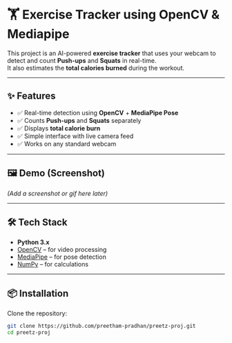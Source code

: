 # 🏋️ Exercise Tracker using OpenCV & Mediapipe

This project is an AI-powered **exercise tracker** that uses your webcam to detect and count **Push-ups** and **Squats** in real-time.  
It also estimates the **total calories burned** during the workout.  

---

## ✨ Features
- ✅ Real-time detection using **OpenCV** + **MediaPipe Pose**
- ✅ Counts **Push-ups** and **Squats** separately
- ✅ Displays **total calorie burn**
- ✅ Simple interface with live camera feed
- ✅ Works on any standard webcam

---

## 🖼️ Demo (Screenshot)
*(Add a screenshot or gif here later)*  

---

## 🛠️ Tech Stack
- **Python 3.x**
- [OpenCV](https://opencv.org/) – for video processing
- [MediaPipe](https://developers.google.com/mediapipe) – for pose detection
- [NumPy](https://numpy.org/) – for calculations

---

## 📦 Installation

Clone the repository:
```bash
git clone https://github.com/preetham-pradhan/preetz-proj.git
cd preetz-proj
